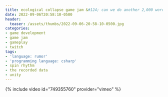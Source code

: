 ```yaml
---
title: ecological collapse game jam &#124; can we do another 2,000 words? &#124; day 5 part 2
date: 2022-09-06T20:58:10-0500
header:
  teaser: /assets/thumbs/2022-09-06-20-58-10-0500.jpg
categories:
- game development
- game jam
- gameplay
- twitch
tags:
- 'language: rumor'
- 'programming language: csharp'
- spin rhythm
- the recorded data
- unity
---
```

{% include video id="749355760" provider="vimeo" %}
